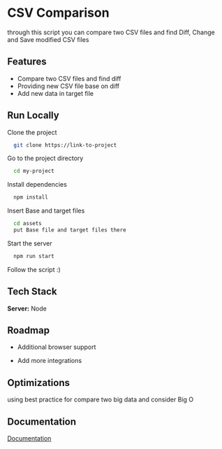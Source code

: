 
# CSV Comparison

through this script you can compare two CSV files and find Diff, Change and Save modified CSV files


## Features

- Compare two CSV files and find diff
- Providing new CSV file base on diff
- Add new data in target file

## Run Locally

Clone the project

```bash
  git clone https://link-to-project
```

Go to the project directory

```bash
  cd my-project
```

Install dependencies

```bash
  npm install
```

Insert Base and target files

```bash
  cd assets
  put Base file and target files there
```

Start the server

```bash
  npm run start
```

Follow the script :) 


## Tech Stack

**Server:** Node


## Roadmap

- Additional browser support

- Add more integrations


## Optimizations

using best practice for compare two big data and consider Big O


## Documentation

[Documentation](https://javascript.plainenglish.io/how-to-compare-csv-files-with-millions-records-using-javascript-a2654a88c376)

